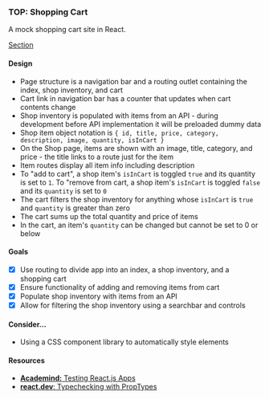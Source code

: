 ### TOP: Shopping Cart
A mock shopping cart site in React.

[Section](https://www.theodinproject.com/lessons/node-path-react-new-shopping-cart)

#### Design
- Page structure is a navigation bar and a routing outlet containing the index, shop inventory, and cart
- Cart link in navigation bar has a counter that updates when cart contents change
- Shop inventory is populated with items from an API - during development before API implementation it will be preloaded dummy data
- Shop item object notation is `{ id, title, price, category, description, image, quantity, isInCart }`
- On the Shop page, items are shown with an image, title, category, and price - the title links to a route just for the item
- Item routes display all item info including description
- To "add to cart", a shop item's `isInCart` is toggled `true` and its quantity is set to `1`. To "remove from cart, a shop item's `isInCart` is toggled `false` and its `quantity` is set to `0`
- The cart filters the shop inventory for anything whose `isInCart` is `true` and `quantity` is greater than zero
- The cart sums up the total quantity and price of items
- In the cart, an item's `quantity` can be changed but cannot be set to 0 or below

#### Goals
* [x] Use routing to divide app into an index, a shop inventory, and a shopping cart
* [x] Ensure functionality of adding and removing items from cart
* [x] Populate shop inventory with items from an API
* [x] Allow for filtering the shop inventory using a searchbar and controls

#### Consider...
- Using a CSS component library to automatically style elements

#### Resources
- [**Academind:** Testing React.js Apps](https://academind.com/tutorials/testing-react-apps)
- [**react.dev**: Typechecking with PropTypes](https://legacy.reactjs.org/docs/typechecking-with-proptypes.html#proptypes)